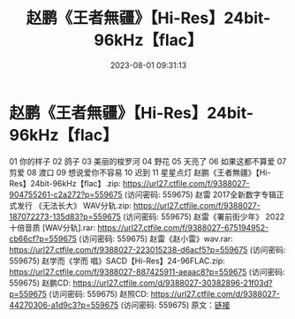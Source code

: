 ﻿---
title: 赵鹏《王者無疆》【Hi-Res】24bit-96kHz【flac】
date: 2023-08-01 09:31:13
categories: APE、FLAC、MP3
tags: 华语中文
---
# 赵鹏《王者無疆》【Hi-Res】24bit-96kHz【flac】

01 你的样子
02 鸽子
03 美丽的梭罗河
04 野花
05 天亮了
06 如果这都不算爱
07 剪爱
08 渡口
09 想说爱你不容易
10 迟到
11 星星点灯
赵鹏《王者無疆》【Hi-Res】24bit-96kHz【flac】.zip: https://url27.ctfile.com/f/9388027-904755261-c2a272?p=559675
(访问密码: 559675)
赵雷 2017全新数字专辑正式发行 《无法长大》 WAV分轨.zip: https://url27.ctfile.com/f/9388027-187072273-135d83?p=559675
(访问密码: 559675)
赵雷《署前街少年》 2022十倍音质 [WAV分轨].rar: https://url27.ctfile.com/f/9388027-675194952-cb66cf?p=559675
(访问密码: 559675)
赵雷《赵小雷》wav.rar: https://url27.ctfile.com/f/9388027-223015238-d6acf5?p=559675
(访问密码: 559675)
赵学而《学而 唱》SACD【Hi-Res】24-96FLAC.zip: https://url27.ctfile.com/f/9388027-887425911-aeaac8?p=559675
(访问密码: 559675)
赵鹏CD: https://url27.ctfile.com/d/9388027-30382896-21f03d?p=559675
(访问密码: 559675)
赵照CD: https://url27.ctfile.com/d/9388027-44270306-a1d9c3?p=559675
(访问密码: 559675)
原文：[链接](https://blog.sina.com.cn/s/blog_1647c7e76010312x7.html)